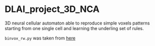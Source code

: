 # DLAI_project_3D_NCA
3D neural cellular automaton able to reproduce simple voxels patterns starting from one single cell and learning the underling set of rules.

<code>binvox_rw.py</code> was taken from [here]( https://github.com/dimatura/binvox-rw-py)


